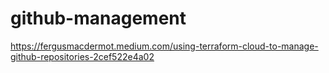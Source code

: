 # github-management
https://fergusmacdermot.medium.com/using-terraform-cloud-to-manage-github-repositories-2cef522e4a02
